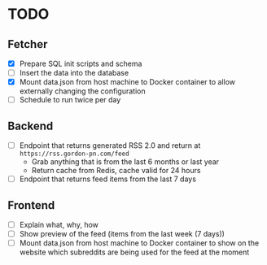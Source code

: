 # TODO

## Fetcher

* [x] Prepare SQL init scripts and schema
* [ ] Insert the data into the database
* [x] Mount data.json from host machine to Docker container to allow externally changing the configuration
* [ ] Schedule to run twice per day

## Backend

* [ ] Endpoint that returns generated RSS 2.0 and return at `https://rss.gordon-pn.com/feed`
  * Grab anything that is from the last 6 months or last year
  * Return cache from Redis, cache valid for 24 hours
* [ ] Endpoint that returns feed items from the last 7 days

## Frontend

* [ ] Explain what, why, how
* [ ] Show preview of the feed (items from the last week (7 days))
* [ ] Mount data.json from host machine to Docker container to show on the website which subreddits are being used for the feed at the moment
